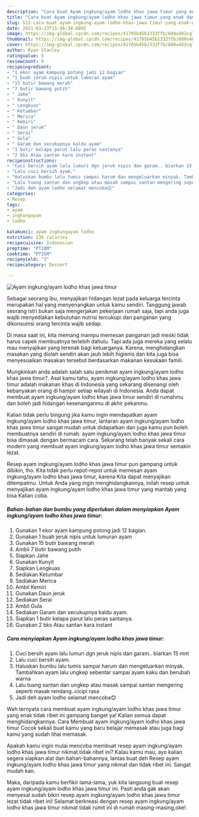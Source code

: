 ```yaml
---
description: "Cara buat Ayam ingkung/ayam lodho khas jawa timur yang enak dan Mudah Dibuat"
title: "Cara buat Ayam ingkung/ayam lodho khas jawa timur yang enak dan Mudah Dibuat"
slug: 512-cara-buat-ayam-ingkung-ayam-lodho-khas-jawa-timur-yang-enak-dan-mudah-dibuat
date: 2021-03-23T15:46:38.609Z
image: https://img-global.cpcdn.com/recipes/41705b45b1333ffb/680x482cq70/ayam-ingkungayam-lodho-khas-jawa-timur-foto-resep-utama.jpg
thumbnail: https://img-global.cpcdn.com/recipes/41705b45b1333ffb/680x482cq70/ayam-ingkungayam-lodho-khas-jawa-timur-foto-resep-utama.jpg
cover: https://img-global.cpcdn.com/recipes/41705b45b1333ffb/680x482cq70/ayam-ingkungayam-lodho-khas-jawa-timur-foto-resep-utama.jpg
author: Ryan Stanley
ratingvalue: 5
reviewcount: 9
recipeingredient:
- "1 ekor ayam kampung potong jadi 12 bagian"
- "1 buah jeruk nipis untuk lumuran ayam"
- "15 butir bawang merah"
- "7 butir bawang putih"
- " Jahe"
- " Kunyit"
- " Lengkuas"
- " Ketumbar"
- " Merica"
- " Kemiri"
- " Daun jeruk"
- " Serai"
- " Gula"
- " Garam dan secukupnya kaldu ayam"
- "1 butir kelapa parut lalu peras santanya"
- "2 bks Atau santan kara instant"
recipeinstructions:
- "Cuci bersih ayam lalu lumuri dgn jeruk nipis dan garam.. biarkan 15 mnt"
- "Lalu cuci bersih ayam."
- "Haluskan bumbu lalu tumis sampai harum dan mengeluarkan minyak. Tambahkan ayam lalu ungkep sebentar sampai ayam kaku dan berubah warna"
- "Lalu tuang santan dan ungkep atau masak sampai santan mengering seperti masak rendang..cicipi rasa"
- "Jadi deh ayam lodho selamat mencoba😊"
categories:
- Resep
tags:
- ayam
- ingkungayam
- lodho

katakunci: ayam ingkungayam lodho 
nutrition: 236 calories
recipecuisine: Indonesian
preptime: "PT28M"
cooktime: "PT35M"
recipeyield: "2"
recipecategory: Dessert

---
```



![Ayam ingkung/ayam lodho khas jawa timur](https://img-global.cpcdn.com/recipes/41705b45b1333ffb/680x482cq70/ayam-ingkungayam-lodho-khas-jawa-timur-foto-resep-utama.jpg)

Sebagai seorang ibu, menyajikan hidangan lezat pada keluarga tercinta merupakan hal yang menyenangkan untuk kamu sendiri. Tanggung jawab seorang istri bukan saja mengerjakan pekerjaan rumah saja, tapi anda juga wajib menyediakan kebutuhan nutrisi tercukupi dan panganan yang dikonsumsi orang tercinta wajib sedap.

Di masa  saat ini, kita memang mampu memesan panganan jadi meski tidak harus capek membuatnya terlebih dahulu. Tapi ada juga mereka yang selalu mau menyajikan yang terenak bagi keluarganya. Karena, menghidangkan masakan yang diolah sendiri akan jauh lebih higienis dan kita juga bisa menyesuaikan masakan tersebut berdasarkan makanan kesukaan famili. 



Mungkinkah anda adalah salah satu penikmat ayam ingkung/ayam lodho khas jawa timur?. Asal kamu tahu, ayam ingkung/ayam lodho khas jawa timur adalah makanan khas di Indonesia yang sekarang disenangi oleh kebanyakan orang di hampir setiap wilayah di Indonesia. Anda dapat membuat ayam ingkung/ayam lodho khas jawa timur sendiri di rumahmu dan boleh jadi hidangan kesenanganmu di akhir pekanmu.

Kalian tidak perlu bingung jika kamu ingin mendapatkan ayam ingkung/ayam lodho khas jawa timur, lantaran ayam ingkung/ayam lodho khas jawa timur sangat mudah untuk didapatkan dan juga kamu pun boleh membuatnya sendiri di rumah. ayam ingkung/ayam lodho khas jawa timur bisa dimasak dengan bermacam cara. Sekarang telah banyak sekali cara modern yang membuat ayam ingkung/ayam lodho khas jawa timur semakin lezat.

Resep ayam ingkung/ayam lodho khas jawa timur pun gampang untuk dibikin, lho. Kita tidak perlu repot-repot untuk memesan ayam ingkung/ayam lodho khas jawa timur, karena Kita dapat menyajikan ditempatmu. Untuk Anda yang ingin menghidangkannya, inilah resep untuk menyajikan ayam ingkung/ayam lodho khas jawa timur yang mantab yang bisa Kalian coba.

<!--inarticleads1-->

##### Bahan-bahan dan bumbu yang diperlukan dalam menyiapkan Ayam ingkung/ayam lodho khas jawa timur:

1. Gunakan 1 ekor ayam kampung potong jadi 12 bagian.
1. Gunakan 1 buah jeruk nipis untuk lumuran ayam
1. Gunakan 15 butir bawang merah
1. Ambil 7 butir bawang putih
1. Siapkan  Jahe
1. Gunakan  Kunyit
1. Siapkan  Lengkuas
1. Sediakan  Ketumbar
1. Sediakan  Merica
1. Ambil  Kemiri
1. Gunakan  Daun jeruk
1. Sediakan  Serai
1. Ambil  Gula
1. Sediakan  Garam dan secukupnya kaldu ayam.
1. Siapkan 1 butir kelapa parut lalu peras santanya.
1. Gunakan 2 bks Atau santan kara instant




<!--inarticleads2-->

##### Cara menyiapkan Ayam ingkung/ayam lodho khas jawa timur:

1. Cuci bersih ayam lalu lumuri dgn jeruk nipis dan garam.. biarkan 15 mnt
1. Lalu cuci bersih ayam.
1. Haluskan bumbu lalu tumis sampai harum dan mengeluarkan minyak. Tambahkan ayam lalu ungkep sebentar sampai ayam kaku dan berubah warna
1. Lalu tuang santan dan ungkep atau masak sampai santan mengering seperti masak rendang..cicipi rasa
1. Jadi deh ayam lodho selamat mencoba😊




Wah ternyata cara membuat ayam ingkung/ayam lodho khas jawa timur yang enak tidak ribet ini gampang banget ya! Kalian semua dapat menghidangkannya. Cara Membuat ayam ingkung/ayam lodho khas jawa timur Cocok sekali buat kamu yang baru belajar memasak atau juga bagi kamu yang sudah lihai memasak.

Apakah kamu ingin mulai mencoba membuat resep ayam ingkung/ayam lodho khas jawa timur nikmat tidak ribet ini? Kalau kamu mau, ayo kalian segera siapkan alat dan bahan-bahannya, lantas buat deh Resep ayam ingkung/ayam lodho khas jawa timur yang nikmat dan tidak ribet ini. Sangat mudah kan. 

Maka, daripada kamu berfikir lama-lama, yuk kita langsung buat resep ayam ingkung/ayam lodho khas jawa timur ini. Pasti anda gak akan menyesal sudah bikin resep ayam ingkung/ayam lodho khas jawa timur lezat tidak ribet ini! Selamat berkreasi dengan resep ayam ingkung/ayam lodho khas jawa timur nikmat tidak rumit ini di rumah masing-masing,oke!.


